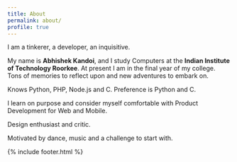 ```yaml
---
title: About
permalink: about/
profile: true
---
```


I am a tinkerer, a developer, an inquisitive. 

My name is **Abhishek Kandoi**, and I study Computers at the **Indian Institute of Technology Roorkee**.
At present I am in the final year of my college. Tons of memories to reflect upon and new adventures to embark on.


Knows Python, PHP, Node.js and C. Preference is Python and C.


I learn on purpose and consider myself comfortable with Product Development for Web and Mobile.

Design enthusiast and critic.

Motivated by dance, music and a challenge to start with.

{% include footer.html %}
